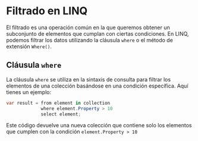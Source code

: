 # Filtrado en LINQ

El filtrado es una operación común en la que queremos obtener un subconjunto de elementos que cumplan con ciertas condiciones. En LINQ, podemos filtrar los datos utilizando la cláusula `where` o el método de extensión `Where()`.

## Cláusula `where`

La cláusula `where` se utiliza en la sintaxis de consulta para filtrar los elementos de una colección basándose en una condición específica. Aquí tienes un ejemplo:

```csharp
var result = from element in collection
             where element.Property > 10
             select element;
```

Este código devuelve una nueva colección que contiene solo los elementos que cumplen con la condición 
`element.Property > 10`